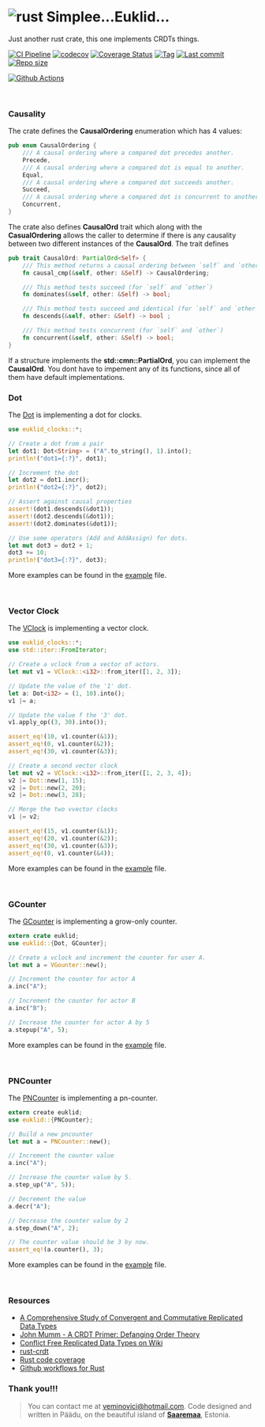# ![rust](https://img.shields.io/badge/Rust-000000?style=for-the-badge&logo=rust&logoColor=white) Simplee...Euklid... 

Just another rust crate, this one implements CRDTs things.

[![CI Pipeline](https://github.com/veminovici/euklid/actions/workflows/ci.yml/badge.svg?branch=main)](https://github.com/veminovici/euklid/actions/workflows/ci.yml)
[![codecov](https://codecov.io/gh/veminovici/euklid/branch/main/graph/badge.svg?token=IKPMJE7FHB)](https://codecov.io/gh/veminovici/euklid)
[![Coverage Status](https://coveralls.io/repos/github/veminovici/euklid/badge.svg)](https://coveralls.io/github/veminovici/euklid)
[![Tag](https://img.shields.io/github/tag/veminovici/euklid)](https://github.com/veminovici/euklid)
[![Last commit](https://img.shields.io/github/last-commit/veminovici/euklid)](https://github.com/veminovici/euklid)
[![Repo size](https://img.shields.io/github/repo-size/veminovici/euklid)](https://github.com/veminovici/euklid)

[![Github Actions](https://buildstats.info/github/chart/veminovici/euklid)](https://github.com/veminovici/euklid)

<br/>

### Causality
The crate defines the **CausalOrdering** enumeration which has 4 values:

```rust
pub enum CausalOrdering {
    /// A causal ordering where a compared dot precedes another.
    Precede,
    /// A causal ordering where a compared dot is equal to another.
    Equal,
    /// A causal ordering where a compared dot succeeds another.
    Succeed,
    /// A causal ordering where a compared dot is concurrent to another.
    Concurrent,
}
```

The crate also defines **CausalOrd** trait which along with the **CasualOrdering** allows the caller
to determine if there is any causality between two different instances of the **CausalOrd**. The trait defines

```rust
pub trait CausalOrd: PartialOrd<Self> {
    /// This method returns a causal ordering between `self` and `other` values if one exists.
    fn causal_cmp(&self, other: &Self) -> CausalOrdering;

    /// This method tests succeed (for `self` and `other`)
    fn dominates(&self, other: &Self) -> bool;

    /// This method tests succeed and identical (for `self` and `other`)
    fn descends(&self, other: &Self) -> bool ;

    /// This method tests concurrent (for `self` and `other`)
    fn concurrent(&self, other: &Self) -> bool;
}
```

If a structure implements the **std::cmn::PartialOrd**, you can implement the **CausalOrd**. You dont have to impement any of its
functions, since all of them have default implementations.

### Dot
The [Dot](https://github.com/veminovici/euklid/blob/main/euklid-clocks/src/dot.rs) is implementing a dot for clocks.
```rust
use euklid_clocks::*;

// Create a dot from a pair
let dot1: Dot<String> = ("A".to_string(), 1).into();
println!("dot1={:?}", dot1);

// Increment the dot
let dot2 = dot1.incr();
println!("dot2={:?}", dot2);

// Assert against causal properties
assert!(dot1.descends(&dot1));
assert!(dot2.descends(&dot1));
assert!(dot2.dominates(&dot1));

// Use some operators (Add and AddAssign) for dots.
let mut dot3 = dot2 + 1;
dot3 += 10;
println!("dot3={:?}", dot3);
```
More examples can be found in the [example](https://github.com/veminovici/euklid/blob/main/examples/dot.rs) file.

<br/>

### Vector Clock
The [VClock](https://github.com/veminovici/euklid/blob/main/src/vclock.rs) is implementing a vector clock.


```rust
use euklid_clocks::*;
use std::iter::FromIterator;

// Create a vclock from a vector of actors.
let mut v1 = VClock::<i32>::from_iter([1, 2, 3]);

// Update the value of the '1' dot.
let a: Dot<i32> = (1, 10).into();
v1 |= a;

// Update the value f the '3' dot.
v1.apply_op((3, 30).into());

assert_eq!(10, v1.counter(&1));
assert_eq!(0, v1.counter(&2));
assert_eq!(30, v1.counter(&3));

// Create a second vector clock
let mut v2 = VClock::<i32>::from_iter([1, 2, 3, 4]);
v2 |= Dot::new(1, 15);
v2 |= Dot::new(2, 20);
v2 |= Dot::new(3, 28);

// Merge the two vvector clocks
v1 |= v2;

assert_eq!(15, v1.counter(&1));
assert_eq!(20, v1.counter(&2));
assert_eq!(30, v1.counter(&3));
assert_eq!(0, v1.counter(&4));
```

More examples can be found in the [example](https://github.com/veminovici/euklid/blob/main/examples/vclock.rs) file.

<br/>

### GCounter
The [GCounter](https://github.com/veminovici/euklid/blob/main/src/gcounter.rs) is implementing a grow-only counter.
```rust
extern crate euklid;
use euklid::{Dot, GCounter};

// Create a vclock and increment the counter for user A.
let mut a = VGounter::new();

// Increment the counter for actor A
a.inc("A");

// Increment the counter for actor B
a.inc("B");

// Increase the counter for actor A by 5
a.stepup("A", 5);
```
More examples can be found in the [example](https://github.com/veminovici/euklid/blob/main/examples/gcounter.rs) file.

<br/>

### PNCounter
The [PNCounter](https://github.com/veminovici/euklid/blob/main/src/pncounter.rs) is implementing a pn-counter.
```rust
extern create euklid;
use euklid::{PNCounter};

// Build a new pncounter
let mut a = PNCounter::new();

// Increment the counter value
a.inc("A");

// Increase the counter value by 5.
a.step_up("A", 5));

// Decrement the value
a.decr("A");

// Decrease the counter value by 2
a.step_down("A", 2);

// The counter value should be 3 by now.
assert_eq!(a.counter(), 3);
```
More examples can be found in the [example](https://github.com/veminovici/euklid/blob/main/examples/pncounter.rs) file.

<br/>

### Resources
- [A Comprehensive Study of Convergent and Commutative Replicated Data Types](https://hal.inria.fr/file/index/docid/555588/filename/techreport.pdf)
- [John Mumm - A CRDT Primer: Defanging Order Theory](https://www.youtube.com/watch?v=OOlnp2bZVRs)
- [Conflict Free Replicated Data Types on Wiki](https://en.wikipedia.org/wiki/Conflict-free_replicated_data_type)
- [rust-crdt](https://github.com/rust-crdt/rust-crdt)
- [Rust code coverage](https://eipi.xyz/blog/rust-code-coverage-with-github-workflows/)
- [Github workflows for Rust](https://eipi.xyz/blog/github-workflows-to-do-useful-things-with-rust/)

### Thank you!!!

> You can contact me at veminovici@hotmail.com. Code designed and written in Päädu, on the beautiful island of [**Saaremaa**](https://goo.gl/maps/DmB9ewY2R3sPGFnTA), Estonia.
